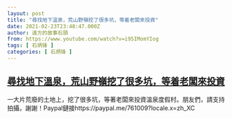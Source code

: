 ```yaml
---
layout: post
title: "尋找地下溫泉，荒山野嶺挖了很多坑，等着老闆來投資"
date: 2021-02-23T23:48:47.000Z
author: 遠方的故事石頭
from: https://www.youtube.com/watch?v=i95IMomYIog
tags: [ 石炳锋 ]
categories: [ 石炳锋 ]
---
```

<!--1614124127000-->
[尋找地下溫泉，荒山野嶺挖了很多坑，等着老闆來投資](https://www.youtube.com/watch?v=i95IMomYIog)
------

<div>
一大片荒廢的土地上，挖了很多坑，等著老闆來投資溫泉度假村。朋友們，請支持拍攝，謝謝！Paypal鏈接https://paypal.me/761009?locale.x=zh_XC
</div>
